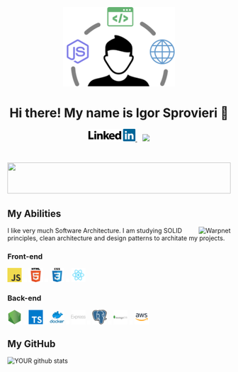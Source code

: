 <div align="center">

<img src="./public/full-stack-developer-icon.svg" width="50%"></img>

# Hi there! My name is Igor Sprovieri 👋

<a href="https://www.linkedin.com/in/igor-sprovieri/">
<img style="height: 28px;" src="./public/linkedin.svg"></img>
</a>
<img style="height: 8px;" src="./public/blank.svg"></img>
<a href="https://wa.me/message/AQZS3NOUQULWL1">
<img style="height: 28px;" src="https://img.shields.io/badge/WhatsApp-25D366?style=for-the-badge&logo=whatsapp&logoColor=white"></img>
</a>

<img style="height: 0px;" src="./public/blank.svg"></img>

<img style="height: 70px; width: 100%" src="./public/en/my-description-center.svg"></img>

</div>

## My Abilities

[<img align="right" alt="Warpnet" src="https://github-readme-stats.vercel.app/api/top-langs/?username=igorsprovieri&layout=compact&langs_count=3"/>](https://github.com/igorsprovieri/github-readme-stats)

I like very much Software Architecture. I am studying SOLID principles, clean architecture and design patterns to architate my projects.

### Front-end

<code><img height="32" src="https://raw.githubusercontent.com/github/explore/80688e429a7d4ef2fca1e82350fe8e3517d3494d/topics/javascript/javascript.png" alt="Javascript"/></code>
<img style="height: 8px;" src="./public/blank.svg"></img>
<code><img height="32" src="https://raw.githubusercontent.com/github/explore/80688e429a7d4ef2fca1e82350fe8e3517d3494d/topics/html/html.png" alt="HTML5"/></code>
<img style="height: 8px;" src="./public/blank.svg"></img>
<code><img height="32" src="https://raw.githubusercontent.com/github/explore/80688e429a7d4ef2fca1e82350fe8e3517d3494d/topics/css/css.png" alt="CSS"/></code>
<img style="height: 8px;" src="./public/blank.svg"></img>
<code><img height="32" src="https://raw.githubusercontent.com/github/explore/80688e429a7d4ef2fca1e82350fe8e3517d3494d/topics/react/react.png" alt="React"/></code>

### Back-end

<code><img height="32" src="https://raw.githubusercontent.com/github/explore/80688e429a7d4ef2fca1e82350fe8e3517d3494d/topics/nodejs/nodejs.png" alt="Nodejs"/></code>
<img style="height: 8px;" src="./public/blank.svg"></img>
<code><img height="32" src="https://raw.githubusercontent.com/github/explore/80688e429a7d4ef2fca1e82350fe8e3517d3494d/topics/typescript/typescript.png" alt="typescript"/></code>
<img style="height: 8px;" src="./public/blank.svg"></img>
<code><img height="32" src="https://raw.githubusercontent.com/github/explore/80688e429a7d4ef2fca1e82350fe8e3517d3494d/topics/docker/docker.png" alt="Docker"/></code>
<img style="height: 8px;" src="./public/blank.svg"></img>
<code><img height="32" src="https://raw.githubusercontent.com/github/explore/80688e429a7d4ef2fca1e82350fe8e3517d3494d/topics/express/express.png" alt="Express"/></code>
<img style="height: 8px;" src="./public/blank.svg"></img>
<code><img height="32" src="https://raw.githubusercontent.com/github/explore/80688e429a7d4ef2fca1e82350fe8e3517d3494d/topics/postgresql/postgresql.png" alt="PostegreSQL"/></code>
<img style="height: 8px;" src="./public/blank.svg"></img>
<code><img height="32" src="https://raw.githubusercontent.com/github/explore/80688e429a7d4ef2fca1e82350fe8e3517d3494d/topics/mongodb/mongodb.png" alt="MongoDB"/></code>
<img style="height: 8px;" src="./public/blank.svg"></img>
<code><img height="32" src="https://raw.githubusercontent.com/github/explore/80688e429a7d4ef2fca1e82350fe8e3517d3494d/topics/aws/aws.png" alt="aws"/></code>

## My GitHub

![YOUR github stats](https://github-readme-stats.vercel.app/api?username=igorsprovieri&show_icons=true)
